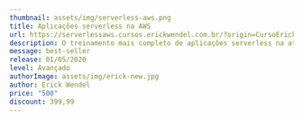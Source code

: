 ```yaml
---
thumbnail: assets/img/serverless-aws.png
title: Aplicações serverless na AWS
url: https://serverlessaws.cursos.erickwendel.com.br/?origin=CursoErickWendel
description: O treinamento mais completo de aplicações serverless na atualidade.
message: best-seller
release: 01/05/2020
level: Avançado
authorImage: assets/img/erick-new.jpg
author: Erick Wendel
price: "500"
discount: 399,99
---
```

